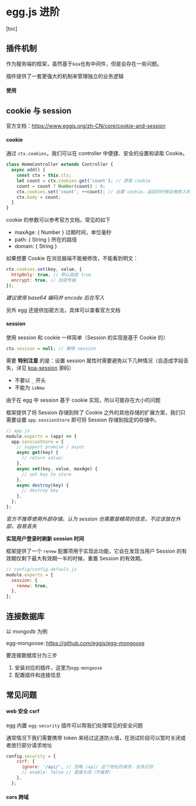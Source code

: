 # egg.js 进阶

[toc]

## 插件机制

作为服务端的框架，虽然基于`koa`也有中间件，但是会存在一些问题。

插件提供了一套更强大的机制来管理独立的业务逻辑

#### 使用

## cookie 与 session

官方文档：https://www.eggjs.org/zh-CN/core/cookie-and-session

#### cookie

通过 `ctx.cookies`，我们可以在 controller 中便捷、安全的设置和读取 Cookie。

```js
class HomeController extends Controller {
  async add() {
    const ctx = this.ctx;
    let count = ctx.cookies.get('count'); // 获取 cookie
    count = count ? Number(count) : 0;
    ctx.cookies.set('count', ++count); // 设置 cookie，返回的时候会被放入响应头中，支持第三个参数
    ctx.body = count;
  }
}
```

cookie 的参数可以参考官方文档，常见的如下

- maxAge: { Number } 过期时间，单位毫秒
- path: { String } 所在的路径
- domain: { String } 

如果想要 Cookie 在浏览器端不能被修改，不能看到明文：

```js
ctx.cookies.set(key, value, {
  httpOnly: true, // 默认就是 true
  encrypt: true, // 加密传输
});
```

*建议使用 base64 编码并 encode 后在写入* 

另外 egg 还提供加密方法，具体可以查看官方文档

#### session

使用 session 和 cookie 一样简单（Session 的实现是基于 Cookie 的）

```js
ctx.session = null; // 删除 session
```

需要 **特别注意** 的是：设置 session 属性时需要避免以下几种情况（会造成字段丢失，详见 [koa-session](https://github.com/koajs/session/blob/master/lib/session.js#L37-L47) 源码）

- 不要以 `_` 开头
- 不能为 `isNew`

由于在 egg 中 session 基于 cookie 实现，所以可能存在大小的问题

框架提供了将 Session 存储到除了 Cookie 之外的其他存储的扩展方案，我们只需要设置 `app.sessionStore` 即可将 Session 存储到指定的存储中。

```js
// app.js
module.exports = (app) => {
  app.sessionStore = {
    // support promise / async
    async get(key) {
      // return value;
    },
    async set(key, value, maxAge) {
      // set key to store
    },
    async destroy(key) {
      // destroy key
    },
  };
};
```

*官方不推荐使用外部存储，认为 session 也需要是精简的信息，不应该放在外部，容易丢失* 

**实现用户登录时刷新 session 时间**

框架提供了一个 `renew` 配置项用于实现此功能，它会在发现当用户 Session 的有效期仅剩下最大有效期一半的时候，重置 Session 的有效期。

```js
// config/config.default.js
module.exports = {
  session: {
    renew: true,
  },
};
```

## 连接数据库

以 mongodb 为例

egg-mongoose: https://github.com/eggjs/egg-mongoose

要连接数据库分为三步

1. 安装对应的插件，这里为`egg-mongoose`
2. 配置插件和连接信息

## 常见问题

#### web 安全 csrf

egg 内置 `egg-security` 插件可以帮我们处理常见的安全问题

通常情况下我们需要携带 token 来经过这道防火墙，在测试阶段可以暂时关闭或者放行部分请求地址

```js
config.security = {
    csrf: {
      ignore: '/api/', // 忽略 /api/ 这个地址的请求，支持正则
      // enable: false // 直接关闭（不推荐）
    },
  };
```

#### cors 跨域